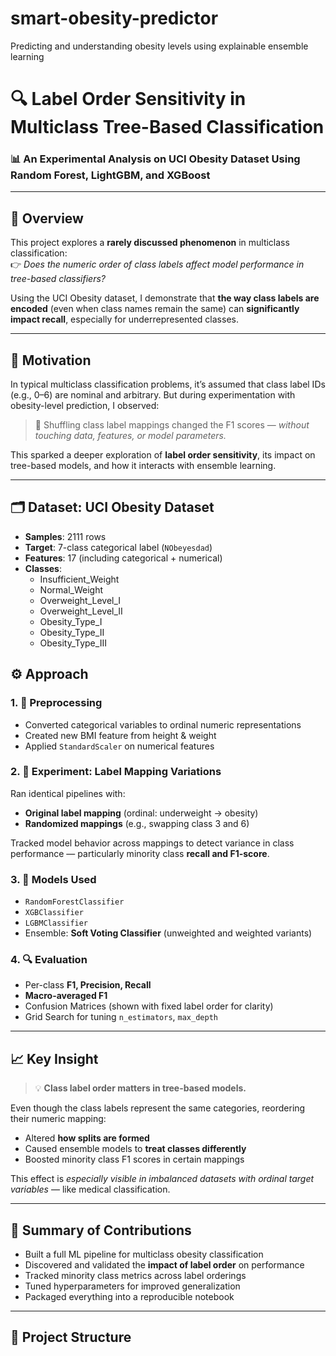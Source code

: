 # smart-obesity-predictor
Predicting and understanding obesity levels using explainable ensemble learning

# 🔍 Label Order Sensitivity in Multiclass Tree-Based Classification  
### 📊 An Experimental Analysis on UCI Obesity Dataset Using Random Forest, LightGBM, and XGBoost

---

## 📖 Overview

This project explores a **rarely discussed phenomenon** in multiclass classification:  
👉 *Does the numeric order of class labels affect model performance in tree-based classifiers?*

Using the UCI Obesity dataset, I demonstrate that **the way class labels are encoded** (even when class names remain the same) can **significantly impact recall**, especially for underrepresented classes.

---

## 🧠 Motivation

In typical multiclass classification problems, it’s assumed that class label IDs (e.g., 0–6) are nominal and arbitrary. But during experimentation with obesity-level prediction, I observed:
> 🚨 Shuffling class label mappings changed the F1 scores — *without touching data, features, or model parameters.*

This sparked a deeper exploration of **label order sensitivity**, its impact on tree-based models, and how it interacts with ensemble learning.

---

## 🗂 Dataset: UCI Obesity Dataset

- **Samples**: 2111 rows
- **Target**: 7-class categorical label (`NObeyesdad`)
- **Features**: 17 (including categorical + numerical)
- **Classes**:
  - Insufficient_Weight  
  - Normal_Weight  
  - Overweight_Level_I  
  - Overweight_Level_II  
  - Obesity_Type_I  
  - Obesity_Type_II  
  - Obesity_Type_III



## ⚙️ Approach

### 1. 🧹 Preprocessing
- Converted categorical variables to ordinal numeric representations
- Created new BMI feature from height & weight
- Applied `StandardScaler` on numerical features


### 2. 🔁 Experiment: Label Mapping Variations
Ran identical pipelines with:
- **Original label mapping** (ordinal: underweight → obesity)
- **Randomized mappings** (e.g., swapping class 3 and 6)
  
Tracked model behavior across mappings to detect variance in class performance — particularly minority class **recall and F1-score**.

### 3. 🌲 Models Used
- `RandomForestClassifier`
- `XGBClassifier`
- `LGBMClassifier`
- Ensemble: **Soft Voting Classifier** (unweighted and weighted variants)

### 4. 🔍 Evaluation
- Per-class **F1, Precision, Recall**
- **Macro-averaged F1**
- Confusion Matrices (shown with fixed label order for clarity)
- Grid Search for tuning `n_estimators`, `max_depth`

---

## 📈 Key Insight

> 💡 **Class label order matters in tree-based models.**

Even though the class labels represent the same categories, reordering their numeric mapping:
- Altered **how splits are formed**
- Caused ensemble models to **treat classes differently**
- Boosted minority class F1 scores in certain mappings

This effect is *especially visible in imbalanced datasets with ordinal target variables* — like medical classification.

---

## 📌 Summary of Contributions

- Built a full ML pipeline for multiclass obesity classification
- Discovered and validated the **impact of label order** on performance
- Tracked minority class metrics across label orderings
- Tuned hyperparameters for improved generalization
- Packaged everything into a reproducible notebook

---

## 📁 Project Structure

